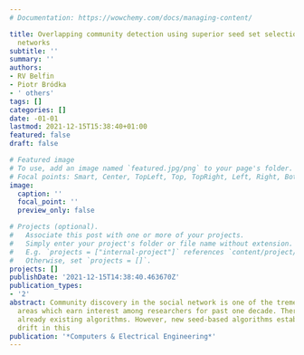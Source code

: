 ```yaml
---
# Documentation: https://wowchemy.com/docs/managing-content/

title: Overlapping community detection using superior seed set selection in social
  networks
subtitle: ''
summary: ''
authors:
- RV Belfin
- Piotr Bródka
- ' others'
tags: []
categories: []
date: -01-01
lastmod: 2021-12-15T15:38:40+01:00
featured: false
draft: false

# Featured image
# To use, add an image named `featured.jpg/png` to your page's folder.
# Focal points: Smart, Center, TopLeft, Top, TopRight, Left, Right, BottomLeft, Bottom, BottomRight.
image:
  caption: ''
  focal_point: ''
  preview_only: false

# Projects (optional).
#   Associate this post with one or more of your projects.
#   Simply enter your project's folder or file name without extension.
#   E.g. `projects = ["internal-project"]` references `content/project/deep-learning/index.md`.
#   Otherwise, set `projects = []`.
projects: []
publishDate: '2021-12-15T14:38:40.463670Z'
publication_types:
- '2'
abstract: Community discovery in the social network is one of the tremendously expanding
  areas which earn interest among researchers for past one decade. There are many
  already existing algorithms. However, new seed-based algorithms establish an emerging
  drift in this
publication: '*Computers & Electrical Engineering*'
---
```


